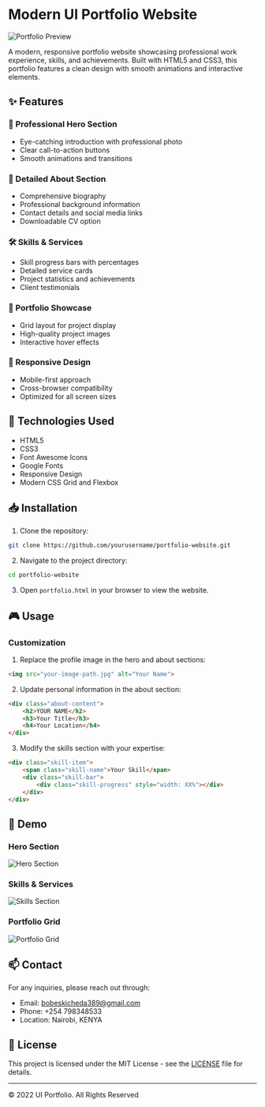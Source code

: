 # Modern UI Portfolio Website

![Portfolio Preview](https://images.pexels.com/photos/1043474/pexels-photo-1043474.jpeg?auto=compress&cs=tinysrgb&w=600)

A modern, responsive portfolio website showcasing professional work experience, skills, and achievements. Built with HTML5 and CSS3, this portfolio features a clean design with smooth animations and interactive elements.

## ✨ Features

### 🎯 Professional Hero Section
- Eye-catching introduction with professional photo
- Clear call-to-action buttons
- Smooth animations and transitions

### 👤 Detailed About Section
- Comprehensive biography
- Professional background information
- Contact details and social media links
- Downloadable CV option

### 🛠 Skills & Services
- Skill progress bars with percentages
- Detailed service cards
- Project statistics and achievements
- Client testimonials

### 💼 Portfolio Showcase
- Grid layout for project display
- High-quality project images
- Interactive hover effects

### 📱 Responsive Design
- Mobile-first approach
- Cross-browser compatibility
- Optimized for all screen sizes

## 🚀 Technologies Used

- HTML5
- CSS3
- Font Awesome Icons
- Google Fonts
- Responsive Design
- Modern CSS Grid and Flexbox

## 📥 Installation

1. Clone the repository:
```bash
git clone https://github.com/yourusername/portfolio-website.git
```

2. Navigate to the project directory:
```bash
cd portfolio-website
```

3. Open `portfolio.html` in your browser to view the website.

## 🎮 Usage

### Customization

1. Replace the profile image in the hero and about sections:
```html
<img src="your-image-path.jpg" alt="Your Name">
```

2. Update personal information in the about section:
```html
<div class="about-content">
    <h2>YOUR NAME</h2>
    <h3>Your Title</h3>
    <h4>Your Location</h4>
</div>
```

3. Modify the skills section with your expertise:
```html
<div class="skill-item">
    <span class="skill-name">Your Skill</span>
    <div class="skill-bar">
        <div class="skill-progress" style="width: XX%"></div>
    </div>
</div>
```

## 🌟 Demo

### Hero Section
![Hero Section](https://images.pexels.com/photos/1043474/pexels-photo-1043474.jpeg?auto=compress&cs=tinysrgb&w=600)

### Skills & Services
![Skills Section](https://images.pexels.com/photos/6476776/pexels-photo-6476776.jpeg?auto=compress&cs=tinysrgb&w=600)

### Portfolio Grid
![Portfolio Grid](https://images.pexels.com/photos/3184360/pexels-photo-3184360.jpeg?auto=compress&cs=tinysrgb&w=1260&h=750&dpr=1)

## 📫 Contact

For any inquiries, please reach out through:
- Email: bobeskicheda389@gmail.com
- Phone: +254 798348533
- Location: Nairobi, KENYA

## 📄 License

This project is licensed under the MIT License - see the [LICENSE](LICENSE) file for details.

---

© 2022 UI Portfolio. All Rights Reserved
